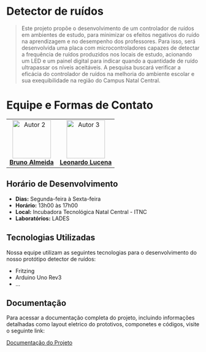 # Detector de ruídos

> Este projeto propõe o desenvolvimento de um controlador de ruídos em ambientes de estudo, para minimizar os efeitos negativos do ruído na aprendizagem e no desempenho dos professores. Para isso, será desenvolvida uma placa com microcontroladores capazes de detectar a frequência de ruídos produzidos nos locais de estudo, acionando um LED e um painel digital para indicar quando a quantidade de ruído ultrapassar os níveis aceitáveis. A pesquisa buscará verificar a eficácia do controlador de ruídos na melhoria do ambiente escolar e sua exequibilidade na região do Campus Natal Central. 

# Equipe e Formas de Contato

<table style>
<tr>   
    <td align="center"><a href="https://github.com/usuariodebruno">
    <img src="https://avatars.githubusercontent.com/usuariodebruno" width="100px;" alt="Autor 2"/>
    <br />
    <a href="https://github.com/usuariodebruno"><b>Bruno Almeida</b></a>
    </td>
    <td align="center"><a href="https://github.com/lrlucena">
        <img src="https://avatars.githubusercontent.com/lrlucena" width="100px;" alt="Autor 3"/>
        <br />
        <a href="https://github.com/lrlucena"><b>Leonardo Lucena</b></a>
    </td>    
  </tr>  
</table>

## Horário de Desenvolvimento

- **Dias:** Segunda-feira à Sexta-feira
- **Horário:** 13h00 às 17h00
- **Local:** Incubadora Tecnológica Natal Central - ITNC 
- **Laboratórios:** LADES 

## Tecnologias Utilizadas

Nossa equipe utilizam as seguintes tecnologias para o desenvolvimento do nosso protótipo detector de ruídos:

- Fritzing
- Arduino Uno Rev3
- ...

## Documentação

Para acessar a documentação completa do projeto, incluindo informações detalhadas como layout eletrico do prototivos, componetes e códigos, visite o seguinte link:

[Documentação do Projeto](doc/documentacao.md)
